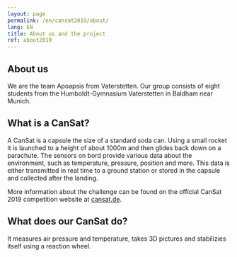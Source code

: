 ```yaml
---
layout: page
permalink: /en/cansat2019/about/
lang: EN
title: About us and the project
ref: about2019
---
```



## About us
We are the team Apoapsis from Vaterstetten. Our group consists of eight students from the Humboldt-Gymnasium Vaterstetten in Baldham near Munich.

## What is a CanSat?
A CanSat is a capsule the size of a standard soda can. Using a small rocket it is launched to a height of about 1000m and then glides back down on a parachute. The sensors on bord provide various data about the environment, such as temperature, pressure, position and more. This data is either transmitted in real time to a ground station or stored in the capsule and collected after the landing.

More information about the challenge can be found on the official CanSat 2019 competition website at [cansat.de](https://cansat.de).

## What does our CanSat do?
It measures air pressure and temperature, takes 3D pictures and stabilizies itself using a reaction wheel.
